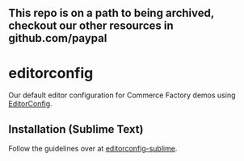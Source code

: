 <h2>This repo is on a path to being archived, checkout our other resources in github.com/paypal</h2>

editorconfig
============

Our default editor configuration for Commerce Factory demos using [EditorConfig](http://editorconfig.org).

Installation (Sublime Text)
---
Follow the guidelines over at [editorconfig-sublime](http://github.com/sindresorhus/editorconfig-sublime#install).
